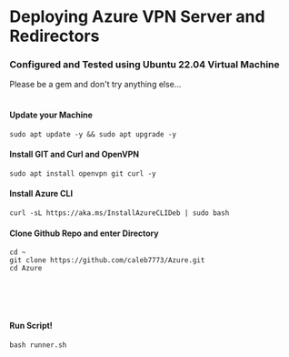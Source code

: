 # Deploying Azure VPN Server and Redirectors

### Configured and Tested using Ubuntu 22.04 Virtual Machine
Please be a gem and don't try anything else...
<br><br>
#### Update your Machine
```
sudo apt update -y && sudo apt upgrade -y
```
#### Install GIT and Curl and OpenVPN
```
sudo apt install openvpn git curl -y
```
#### Install Azure CLI
```
curl -sL https://aka.ms/InstallAzureCLIDeb | sudo bash
```
#### Clone Github Repo and enter Directory
```
cd ~
git clone https://github.com/caleb7773/Azure.git
cd Azure
```
<br><br><br>
#### Run Script!
```
bash runner.sh
```
